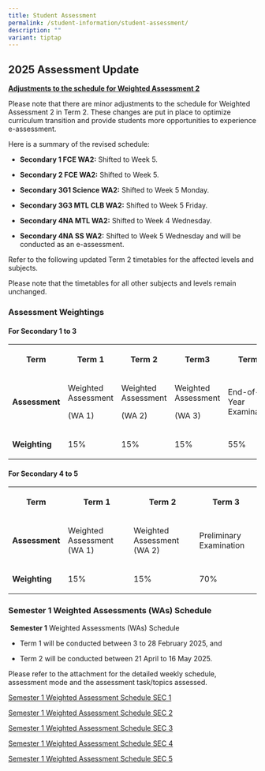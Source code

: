 ```yaml
---
title: Student Assessment
permalink: /student-information/student-assessment/
description: ""
variant: tiptap
---
```

<h2>2025 Assessment Update</h2>
<p><strong><u>Adjustments to the schedule for Weighted Assessment 2</u></strong>
</p>
<p>Please note that there are minor adjustments to the schedule for Weighted
Assessment 2 in Term 2. These changes are put in place to optimize curriculum
transition and provide students more opportunities to experience e-assessment.</p>
<p>Here is a summary of the revised schedule:</p>
<ul data-tight="true" class="tight">
<li>
<p><strong>Secondary 1 FCE WA2:</strong> Shifted to Week 5.</p>
</li>
<li>
<p><strong>Secondary 2 FCE WA2:</strong> Shifted to Week 5.</p>
</li>
<li>
<p><strong>Secondary 3G1 Science WA2:</strong> Shifted to Week 5 Monday.</p>
</li>
<li>
<p><strong>Secondary 3G3 MTL CLB WA2:</strong> Shifted to Week 5 Friday.</p>
</li>
<li>
<p><strong>Secondary 4NA MTL WA2:</strong> Shifted to Week 4 Wednesday.</p>
</li>
<li>
<p><strong>Secondary 4NA SS WA2:</strong> Shifted to Week 5 Wednesday and
will be conducted as an e-assessment.</p>
</li>
</ul>
<p>Refer to the following updated Term 2 timetables for the affected levels
and subjects.</p>
<p>Please note that the timetables for all other subjects and levels remain
unchanged.</p>
<h3>Assessment Weightings</h3>
<h4>For Secondary 1 to 3</h4>
<table style="minWidth: 125px">
<colgroup>
<col>
<col>
<col>
<col>
<col>
</colgroup>
<tbody>
<tr>
<th rowspan="1" colspan="1">
<p><strong>Term</strong>
</p>
</th>
<th rowspan="1" colspan="1">
<p>Term 1</p>
</th>
<th rowspan="1" colspan="1">
<p>Term 2</p>
</th>
<th rowspan="1" colspan="1">
<p>Term3</p>
</th>
<th rowspan="1" colspan="1">
<p>Term4</p>
</th>
</tr>
<tr>
<td rowspan="1" colspan="1">
<p><strong>Assessment</strong>
</p>
</td>
<td rowspan="1" colspan="1">
<p>Weighted Assessment</p>
<p>(WA 1)</p>
</td>
<td rowspan="1" colspan="1">
<p>Weighted Assessment</p>
<p>(WA 2)</p>
</td>
<td rowspan="1" colspan="1">
<p>Weighted Assessment</p>
<p>(WA 3)</p>
</td>
<td rowspan="1" colspan="1">
<p>End-of-Year Examination</p>
</td>
</tr>
<tr>
<td rowspan="1" colspan="1">
<p><strong>Weighting</strong>
</p>
</td>
<td rowspan="1" colspan="1">
<p>15%</p>
</td>
<td rowspan="1" colspan="1">
<p>15%</p>
</td>
<td rowspan="1" colspan="1">
<p>15%</p>
</td>
<td rowspan="1" colspan="1">
<p>55%</p>
</td>
</tr>
</tbody>
</table>
<h4>For Secondary 4 to 5</h4>
<table style="minWidth: 100px">
<colgroup>
<col>
<col>
<col>
<col>
</colgroup>
<tbody>
<tr>
<th rowspan="1" colspan="1">
<p><strong>Term</strong>
</p>
</th>
<th rowspan="1" colspan="1">
<p>Term 1</p>
</th>
<th rowspan="1" colspan="1">
<p>Term 2</p>
</th>
<th rowspan="1" colspan="1">
<p>Term 3</p>
</th>
</tr>
<tr>
<td rowspan="1" colspan="1">
<p><strong>Assessment</strong>
</p>
</td>
<td rowspan="1" colspan="1">
<p>Weighted Assessment (WA 1)</p>
</td>
<td rowspan="1" colspan="1">
<p>Weighted Assessment (WA 2)</p>
</td>
<td rowspan="1" colspan="1">
<p>Preliminary Examination</p>
</td>
</tr>
<tr>
<td rowspan="1" colspan="1">
<p><strong>Weighting</strong>
</p>
</td>
<td rowspan="1" colspan="1">
<p>15%</p>
</td>
<td rowspan="1" colspan="1">
<p>15%</p>
</td>
<td rowspan="1" colspan="1">
<p>70%</p>
</td>
</tr>
</tbody>
</table>
<h3>Semester 1 Weighted Assessments (WAs) Schedule</h3>
<p>&nbsp;<strong>Semester 1</strong> Weighted Assessments (WAs) Schedule</p>
<p></p>
<ul data-tight="true" class="tight">
<li>
<p>Term 1 will be conducted between 3 to 28 February 2025, and</p>
</li>
<li>
<p>Term 2 will be conducted between 21 April to 16 May 2025.</p>
</li>
</ul>
<p>Please refer to the attachment for the detailed weekly schedule, assessment
mode and the assessment task/topics assessed.</p>
<p></p>
<p><a href="/files/Assessment Matters/2025_Semester_1_Weighted_Assessment_Schedule_SEC_1.pdf" rel="noopener nofollow" target="_blank">Semester 1 Weighted Assessment Schedule SEC 1</a>
</p>
<p><a href="/files/Assessment Matters/2025_Semester_1_Weighted_Assessment_Schedule_SEC_2.pdf" rel="noopener nofollow" target="_blank">Semester 1 Weighted Assessment Schedule SEC 2</a>
</p>
<p><a href="/files/Assessment Matters/2025_Semester_1_Weighted_Assessment_Schedule_SEC_3.pdf" rel="noopener nofollow" target="_blank">Semester 1 Weighted Assessment Schedule SEC 3</a>
</p>
<p><a href="/files/Assessment Matters/2025_Semester_1_Weighted_Assessment_Schedule_SEC_4.pdf" rel="noopener nofollow" target="_blank">Semester 1 Weighted Assessment Schedule SEC 4</a>
</p>
<p><a href="/files/Assessment Matters/2025_Semester_1_Weighted_Assessment_Schedule_SEC_5.pdf" rel="noopener nofollow" target="_blank">Semester 1 Weighted Assessment Schedule SEC 5</a>
</p>
<p></p>
<p></p>
<p></p>
<p>
<br>
</p>
<p></p>